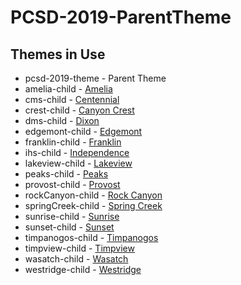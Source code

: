 # PCSD-2019-ParentTheme

## Themes in Use

- pcsd-2019-theme - Parent Theme
- amelia-child - [Amelia](https://amelia.provo.edu/)
- cms-child - [Centennial](https://centennial.provo.edu/)
- crest-child - [Canyon Crest](https://canyoncrest.provo.edu/)
- dms-child - [Dixon](https://dixon.provo.edu/)
- edgemont-child - [Edgemont](https://edgemont.provo.edu/)
- franklin-child - [Franklin](https://franklin.provo.edu/)
- ihs-child - [Independence](https://independence.provo.edu/)
- lakeview-child - [Lakeview](https://lakeview.provo.edu/)
- peaks-child - [Peaks](https://peaks.provo.edu/)
- provost-child - [Provost](https://provost.provo.edu/)
- rockCanyon-child - [Rock Canyon](https://rockcanyon.provo.edu/)
- springCreek-child - [Spring Creek](https://springcreek.provo.edu/)
- sunrise-child - [Sunrise](https://sunrise.provo.edu/)
- sunset-child - [Sunset](https://sunset.provo.edu/)
- timpanogos-child - [Timpanogos](https://timpanogos.provo.edu/)
- timpview-child - [Timpview](https://timpview.provo.edu/)
- wasatch-child - [Wasatch](https://wasatch.provo.edu/)
- westridge-child - [Westridge](https://westridge.provo.edu/)
